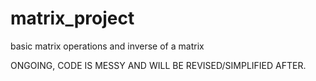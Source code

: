# matrix_project
basic matrix operations and inverse of a matrix

ONGOING, CODE IS MESSY AND WILL BE REVISED/SIMPLIFIED AFTER.    